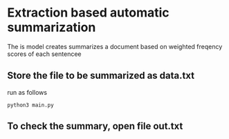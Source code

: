 # Extraction based automatic summarization
The is model creates summarizes a document based on weighted freqency scores of each sentencee
## Store the file to be summarized as data.txt
run as follows
```
python3 main.py

```
## To check the summary, open file out.txt
